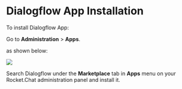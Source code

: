 # Dialogflow App Installation

To install Dialogflow App:

Go to **Administration** > **Apps**.

as shown below:

![](<../../../../.gitbook/assets/2021-11-20\_23-29-48 (1) (1) (1) (1) (12) (10) (28).png>)

Search Dialogflow under the **Marketplace** tab in **Apps** menu on your Rocket.Chat administration panel and install it.

